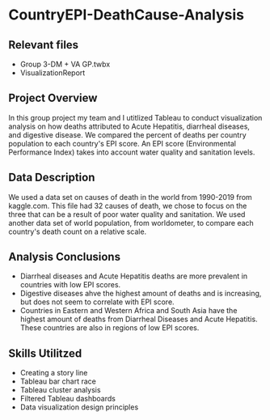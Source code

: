 # CountryEPI-DeathCause-Analysis

## Relevant files
- Group 3-DM + VA GP.twbx
- VisualizationReport

## Project Overview 
In this group project my team and I utitlized Tableau to conduct visualization analysis on how deaths attributed to Acute Hepatitis, diarrheal diseases, and digestive disease. We compared the percent of deaths per country population to each country's EPI score. An EPI score (Environmental Performance Index) takes into account water quality and sanitation levels. 

## Data Description
 We used a data set on causes of death in the world from 1990-2019 from kaggle.com. This file had 32 causes of death, we chose to focus on the three that can be a result of poor water quality and sanitation. We used another data set of world population, from worldometer, to compare each country's death count on a relative scale.
 
 ## Analysis Conclusions 
 - Diarrheal diseases and Acute Hepatitis deaths are more prevalent in countries with low EPI scores.
 - Digestive diseases ahve the highest amount of deaths and is increasing, but does not seem to correlate with EPI score. 
 - Countries in Eastern and Western Africa and South Asia have the highest amount of deaths from Diarrheal Diseases and Acute Hepatitis. These countries are also in regions of low EPI scores. 
 
 ## Skills Utilitzed 
 - Creating a story line
 - Tableau bar chart race
 - Tableau cluster analysis 
 - Filtered Tableau dashboards
 - Data visualization design principles
